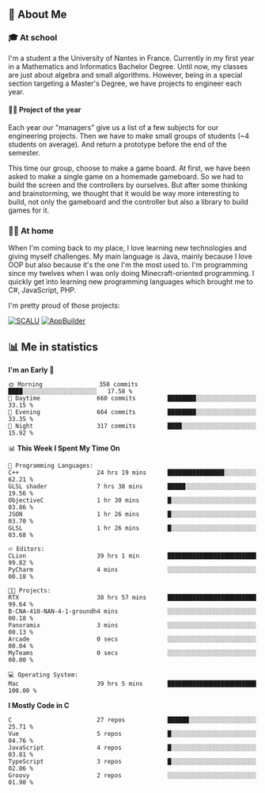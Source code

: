 ## 👀 About Me

### 🎓 At school

I'm a student a the University of Nantes in France. Currently in my first year in a Mathematics and Informatics Bachelor Degree. Until now, my classes are just about algebra and small algorithms. However, being in a special section targeting a Master's Degree, we have projects to engineer each year. 

#### 🔧🔬 Project of the year

Each year our "managers" give us a list of a few subjects for our engineering projects. Then we have to make small groups of students (~4 students on average). And return a prototype before the end of the semester.

This time our group, choose to make a game board. At first, we have been asked to make a single game on a homemade gameboard. So we had to build the screen and the controllers by ourselves. 
But after some thinking and brainstorming, we thought that it would be way more interesting to build, not only the gameboard and the controller but also a library to build games for it.

### 👨‍💻 At home

When I'm coming back to my place, I love learning new technologies and giving myself challenges. My main language is Java, mainly because I love OOP but also because it's the one I'm the most used to. I'm programming since my twelves when I was only doing Minecraft-oriented programming.  I quickly get into learning new programming languages which brought me to C#, JavaScript, PHP. 

I'm pretty proud of those projects:

[![SCALU](https://github-readme-stats.vercel.app/api/pin?username=renardfute&repo=SCALU)](https://github.com/renardfute/scalu)
[![AppBuilder](https://github-readme-stats.vercel.app/api/pin?username=pulsedev2&repo=AppBuilder)](https://github.com/pulsedev2/AppBuilder)

## 📊 Me in statistics
<!--START_SECTION:waka-->
**I'm an Early 🐤** 

```text
🌞 Morning                350 commits         ████░░░░░░░░░░░░░░░░░░░░░   17.58 % 
🌆 Daytime                660 commits         ████████░░░░░░░░░░░░░░░░░   33.15 % 
🌃 Evening                664 commits         ████████░░░░░░░░░░░░░░░░░   33.35 % 
🌙 Night                  317 commits         ████░░░░░░░░░░░░░░░░░░░░░   15.92 % 
```


📊 **This Week I Spent My Time On** 

```text
💬 Programming Languages: 
C++                      24 hrs 19 mins      ████████████████░░░░░░░░░   62.21 % 
GLSL shader              7 hrs 38 mins       █████░░░░░░░░░░░░░░░░░░░░   19.56 % 
ObjectiveC               1 hr 30 mins        █░░░░░░░░░░░░░░░░░░░░░░░░   03.86 % 
JSON                     1 hr 26 mins        █░░░░░░░░░░░░░░░░░░░░░░░░   03.70 % 
GLSL                     1 hr 26 mins        █░░░░░░░░░░░░░░░░░░░░░░░░   03.68 % 

🔥 Editors: 
CLion                    39 hrs 1 min        █████████████████████████   99.82 % 
PyCharm                  4 mins              ░░░░░░░░░░░░░░░░░░░░░░░░░   00.18 % 

🐱‍💻 Projects: 
RTX                      38 hrs 57 mins      █████████████████████████   99.64 % 
B-CNA-410-NAN-4-1-groundh4 mins              ░░░░░░░░░░░░░░░░░░░░░░░░░   00.18 % 
Panoramix                3 mins              ░░░░░░░░░░░░░░░░░░░░░░░░░   00.13 % 
Arcade                   0 secs              ░░░░░░░░░░░░░░░░░░░░░░░░░   00.04 % 
MyTeams                  0 secs              ░░░░░░░░░░░░░░░░░░░░░░░░░   00.00 % 

💻 Operating System: 
Mac                      39 hrs 5 mins       █████████████████████████   100.00 % 
```

**I Mostly Code in C** 

```text
C                        27 repos            ██████░░░░░░░░░░░░░░░░░░░   25.71 % 
Vue                      5 repos             █░░░░░░░░░░░░░░░░░░░░░░░░   04.76 % 
JavaScript               4 repos             █░░░░░░░░░░░░░░░░░░░░░░░░   03.81 % 
TypeScript               3 repos             █░░░░░░░░░░░░░░░░░░░░░░░░   02.86 % 
Groovy                   2 repos             ░░░░░░░░░░░░░░░░░░░░░░░░░   01.90 % 
```




<!--END_SECTION:waka-->
